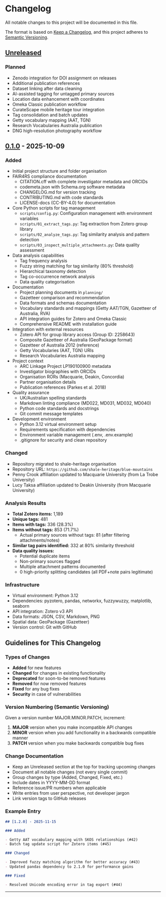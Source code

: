# Changelog

All notable changes to this project will be documented in this file.

The format is based on [Keep a Changelog](https://keepachangelog.com/en/1.1.0/),
and this project adheres to [Semantic Versioning](https://semver.org/spec/v2.0.0.html).

## [Unreleased]

### Planned

- Zenodo integration for DOI assignment on releases
- Additional publication references
- Dataset linking after data cleaning
- AI-assisted tagging for untagged primary sources
- Location data enhancement with coordinates
- Omeka Classic publication workflow
- CurateScape mobile heritage tour integration
- Tag consolidation and batch updates
- Getty vocabulary mapping (AAT, TGN)
- Research Vocabularies Australia publication
- DNG high-resolution photography workflow

## [0.1.0] - 2025-10-09

### Added

- Initial project structure and folder organisation
- FAIR4RS compliance documentation
  - CITATION.cff with complete investigator metadata and ORCIDs
  - codemeta.json with Schema.org software metadata
  - CHANGELOG.md for version tracking
  - CONTRIBUTING.md with code standards
  - LICENSE-docs (CC-BY-4.0) for documentation
- Core Python scripts for tag management
  - `scripts/config.py`: Configuration management with environment variables
  - `scripts/01_extract_tags.py`: Tag extraction from Zotero group library
  - `scripts/02_analyze_tags.py`: Tag similarity analysis and pattern detection
  - `scripts/03_inspect_multiple_attachments.py`: Data quality assessment
- Data analysis capabilities
  - Tag frequency analysis
  - Fuzzy string matching for tag similarity (80% threshold)
  - Hierarchical taxonomy detection
  - Tag co-occurrence network analysis
  - Data quality categorisation
- Documentation
  - Project planning documents in `planning/`
  - Gazetteer comparison and recommendation
  - Data formats and schemas documentation
  - Vocabulary standards and mappings (Getty AAT/TGN, Gazetteer of Australia, RVA)
  - API integration guides for Zotero and Omeka Classic
  - Comprehensive README with installation guide
- Integration with external resources
  - Zotero API for group library access (Group ID: 2258643)
  - Composite Gazetteer of Australia (GeoPackage format)
  - Gazetteer of Australia 2012 (reference)
  - Getty Vocabularies (AAT, TGN) URIs
  - Research Vocabularies Australia mapping
- Project context
  - ARC Linkage Project LP190100900 metadata
  - Investigator biographies with ORCIDs
  - Organisation RORs (Macquarie, Deakin, Concordia)
  - Partner organisation details
  - Publication references (Parkes et al. 2018)
- Quality assurance
  - UK/Australian spelling standards
  - Markdown linting compliance (MD022, MD031, MD032, MD040)
  - Python code standards and docstrings
  - Git commit message templates
- Development environment
  - Python 3.12 virtual environment setup
  - Requirements specification with dependencies
  - Environment variable management (.env, .env.example)
  - .gitignore for security and clean repository

### Changed

- Repository migrated to shale-heritage organisation
- Repository URL: `https://github.com/shale-heritage/blue-mountains`
- Penny Crook affiliation updated to Macquarie University (from La Trobe University)
- Lucy Taksa affiliation updated to Deakin University (from Macquarie University)

### Analysis Results

- **Total Zotero items:** 1,189
- **Unique tags:** 481
- **Items with tags:** 336 (28.3%)
- **Items without tags:** 853 (71.7%)
  - Actual primary sources without tags: 81 (after filtering attachments/notes)
- **Similar tag pairs identified:** 332 at 80% similarity threshold
- **Data quality issues:**
  - Potential duplicate items
  - Non-primary sources flagged
  - Multiple attachment patterns documented
  - 0 high-priority splitting candidates (all PDF+note pairs legitimate)

### Infrastructure

- Virtual environment: Python 3.12
- Dependencies: pyzotero, pandas, networkx, fuzzywuzzy, matplotlib, seaborn
- API integration: Zotero v3 API
- Data formats: JSON, CSV, Markdown, PNG
- Spatial data: GeoPackage (Gazetteer)
- Version control: Git with GitHub

## Guidelines for This Changelog

### Types of Changes

- **Added** for new features
- **Changed** for changes in existing functionality
- **Deprecated** for soon-to-be removed features
- **Removed** for now removed features
- **Fixed** for any bug fixes
- **Security** in case of vulnerabilities

### Version Numbering (Semantic Versioning)

Given a version number MAJOR.MINOR.PATCH, increment:

1. **MAJOR** version when you make incompatible API changes
2. **MINOR** version when you add functionality in a backwards compatible manner
3. **PATCH** version when you make backwards compatible bug fixes

### Change Documentation

- Keep an Unreleased section at the top for tracking upcoming changes
- Document all notable changes (not every single commit)
- Group changes by type (Added, Changed, Fixed, etc.)
- Include dates in YYYY-MM-DD format
- Reference issue/PR numbers when applicable
- Write entries from user perspective, not developer jargon
- Link version tags to GitHub releases

### Example Entry

```markdown
## [1.2.0] - 2025-11-15

### Added

- Getty AAT vocabulary mapping with SKOS relationships (#42)
- Batch tag update script for Zotero items (#45)

### Changed

- Improved fuzzy matching algorithm for better accuracy (#43)
- Updated pandas dependency to 2.1.0 for performance gains

### Fixed

- Resolved Unicode encoding error in tag export (#44)
```

---

[Unreleased]: https://github.com/shale-heritage/blue-mountains/compare/v0.1.0...HEAD
[0.1.0]: https://github.com/shale-heritage/blue-mountains/releases/tag/v0.1.0

